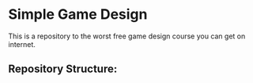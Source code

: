 # Simple Game Design
This is a repository to the worst free game design course you can get on internet.

## Repository Structure:
